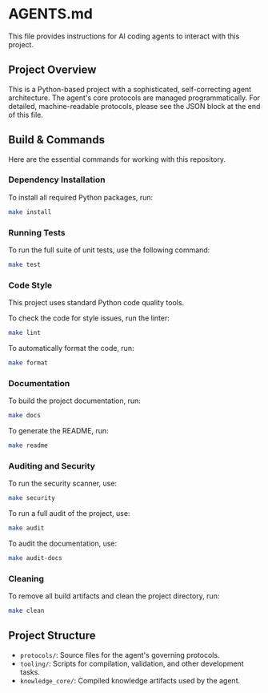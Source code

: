 # AGENTS.md

This file provides instructions for AI coding agents to interact with this project.

## Project Overview

This is a Python-based project with a sophisticated, self-correcting agent architecture. The agent's core protocols are managed programmatically. For detailed, machine-readable protocols, please see the JSON block at the end of this file.

## Build & Commands

Here are the essential commands for working with this repository.

### Dependency Installation

To install all required Python packages, run:
```bash
make install
```

### Running Tests

To run the full suite of unit tests, use the following command:
```bash
make test
```

### Code Style

This project uses standard Python code quality tools.

To check the code for style issues, run the linter:
```bash
make lint
```

To automatically format the code, run:
```bash
make format
```

### Documentation

To build the project documentation, run:
```bash
make docs
```

To generate the README, run:
```bash
make readme
```

### Auditing and Security

To run the security scanner, use:
```bash
make security
```

To run a full audit of the project, use:
```bash
make audit
```

To audit the documentation, use:
```bash
make audit-docs
```

### Cleaning

To remove all build artifacts and clean the project directory, run:
```bash
make clean
```

## Project Structure

- `protocols/`: Source files for the agent's governing protocols.
- `tooling/`: Scripts for compilation, validation, and other development tasks.
- `knowledge_core/`: Compiled knowledge artifacts used by the agent.

